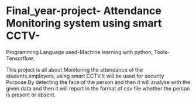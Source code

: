 # Final_year-project- Attendance  Monitoring system using smart CCTV-
Programming Language used-Machine learning with python,
Tools-Tensorflow,

This project is all about Monitoring the attendance of the students,employers, using smart CCTV.It will be used for security Purpose.By detecting the face of the person and then it will analyse with the given data and then it will report in the format of csv file whether the person is present or absent.
